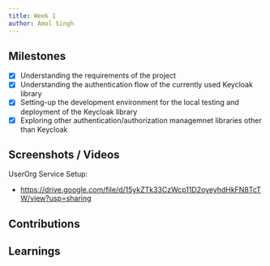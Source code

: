 ```yaml
---
title: Week 1
author: Amol Singh   
---
```


## Milestones
- [x] Understanding the requirements of the project
- [x] Understanding the authentication flow of the currently used Keycloak library
- [x] Setting-up the development environment for the local testing and deployment of the Keycloak library
- [x] Exploring other authentication/authorization managemnet libraries other than Keycloak

## Screenshots / Videos 

UserOrg Service Setup:

- https://drive.google.com/file/d/15ykZTk33CzWcp11D2oyeyhdHkFN8TcTW/view?usp=sharing

## Contributions

## Learnings
